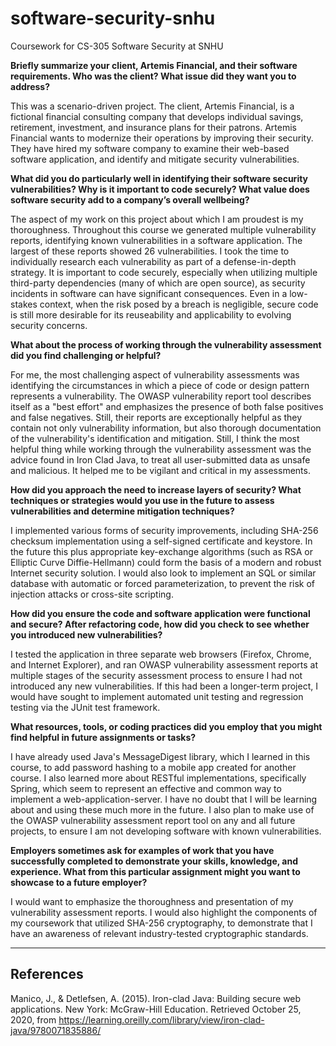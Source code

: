 # software-security-snhu
Coursework for CS-305 Software Security at SNHU

**Briefly summarize your client, Artemis Financial, and their software requirements. Who was the client? What issue did they want you to address?**

This was a scenario-driven project. The client, Artemis Financial, is a fictional financial consulting company that develops individual savings, retirement, investment, and insurance plans for their patrons. Artemis Financial wants to modernize their operations by improving their security. They have hired my software company to examine their web-based software application, and identify and mitigate security vulnerabilities.

**What did you do particularly well in identifying their software security vulnerabilities? Why is it important to code securely? What value does software security add to a company’s overall wellbeing?**

The aspect of my work on this project about which I am proudest is my thoroughness. Throughout this course we generated multiple vulnerability reports, identifying known vulnerabilities in a software application. The largest of these reports showed 26 vulnerabilities. I took the time to individually research each vulnerability as part of a defense-in-depth strategy. It is important to code securely, especially when utilizing multiple third-party dependencies (many of which are open source), as security incidents in software can have significant consequences. Even in a low-stakes context, when the risk posed by a breach is negligible, secure code is still more desirable for its reuseability and applicability to evolving security concerns.

**What about the process of working through the vulnerability assessment did you find challenging or helpful?**

For me, the most challenging aspect of vulnerability assessments was identifying the circumstances in which a piece of code or design pattern represents a vulnerability. The OWASP vulnerability report tool describes itself as a "best effort" and emphasizes the presence of both false positives and false negatives. Still, their reports are exceptionally helpful as they contain not only vulnerability information, but also thorough documentation of the vulnerability's identification and mitigation. Still, I think the most helpful thing while working through the vulnerability assessment was the advice found in Iron Clad Java, to treat all user-submitted data as unsafe and malicious. It helped me to be vigilant and critical in my assessments.

**How did you approach the need to increase layers of security? What techniques or strategies would you use in the future to assess vulnerabilities and determine mitigation techniques?**

I implemented various forms of security improvements, including SHA-256 checksum implementation using a self-signed certificate and keystore. In the future this plus appropriate key-exchange algorithms (such as RSA or Elliptic Curve Diffie-Hellmann) could form the basis of a modern and robust Internet security solution. I would also look to implement an SQL or similar database with automatic or forced parameterization, to prevent the risk of injection attacks or cross-site scripting.

**How did you ensure the code and software application were functional and secure? After refactoring code, how did you check to see whether you introduced new vulnerabilities?**

I tested the application in three separate web browsers (Firefox, Chrome, and Internet Explorer), and ran OWASP vulnerability assessment reports at multiple stages of the security assessment process to ensure I had not introduced any new vulnerabilities. If this had been a longer-term project, I would have sought to implement automated unit testing and regression testing via the JUnit test framework.

**What resources, tools, or coding practices did you employ that you might find helpful in future assignments or tasks?**

I have already used Java's MessageDigest library, which I learned in this course, to add password hashing to a mobile app created for another course. I also learned more about RESTful implementations, specifically Spring, which seem to represent an effective and common way to implement a web-application-server. I have no doubt that I will be learning about and using these much more in the future. I also plan to make use of the OWASP vulnerability assessment report tool on any and all future projects, to ensure I am not developing software with known vulnerabilities.

**Employers sometimes ask for examples of work that you have successfully completed to demonstrate your skills, knowledge, and experience. What from this particular assignment might you want to showcase to a future employer?**

I would want to emphasize the thoroughness and presentation of my vulnerability assessment reports. I would also highlight the components of my coursework that utilized SHA-256 cryptography, to demonstrate that I have an awareness of relevant industry-tested cryptographic standards.

----------
References
----------

Manico, J., &amp; Detlefsen, A. (2015). Iron-clad Java: Building secure web applications. New York: McGraw-Hill Education. Retrieved October 25, 2020, from https://learning.oreilly.com/library/view/iron-clad-java/9780071835886/
